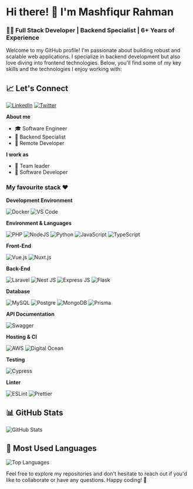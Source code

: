 # Hi there! 👋 I'm Mashfiqur Rahman

### 👨‍💻 Full Stack Developer | Backend Specialist | 6+ Years of Experience

Welcome to my GitHub profile! I'm passionate about building robust and scalable web applications. I specialize in backend development but also love diving into frontend technologies. Below, you'll find some of my key skills and the technologies I enjoy working with:

## 📈 Let's Connect

[![LinkedIn](https://img.shields.io/badge/LinkedIn-0077B5?style=for-the-badge&logo=linkedin&logoColor=white)](https://www.linkedin.com/in/md-mashfiqur-rahman-b4b0a2bb) [![Twitter](https://img.shields.io/badge/Twitter-1DA1F2?style=for-the-badge&logo=twitter&logoColor=white)](https://twitter.com/mashfiqurf)

**About me**

- 🎓 Software Engineer
- 👷 Backend Specialist
- 🚀 Remote Developer

**I work as**

- 🎒 Team leader
- 👴 Software Developer

### My favourite stack ❤️

**Development Environment**

![Docker](https://img.shields.io/badge/Docker-2496ED?style=for-the-badge&logo=docker&logoColor=white)
![VS Code](https://img.shields.io/badge/VS%20Code-007ACC?style=for-the-badge&logo=visualstudiocode&logoColor=white)

**Environment & Languages**

![PHP](https://img.shields.io/badge/PHP-777BB4?style=for-the-badge&logo=php&logoColor=white)
![NodeJS](https://img.shields.io/badge/Node.js-339933?style=for-the-badge&logo=nodedotjs&logoColor=white) 
![Python](https://img.shields.io/badge/Python-3776AB?style=for-the-badge&logo=python&logoColor=white)
![JavaScript](https://img.shields.io/badge/JavaScript-323330?style=for-the-badge&logo=javascript&logoColor=F7DF1E) 
![TypeScript](https://img.shields.io/badge/TypeScript-007ACC?style=for-the-badge&logo=typescript&logoColor=white)

**Front-End**

![Vue.js](https://img.shields.io/badge/Vue.js-4FC08D?style=for-the-badge&logo=vue.js&logoColor=white)
![Nuxt.js](https://img.shields.io/badge/Nuxt.js-00C58E?style=for-the-badge&logo=nuxt.js&logoColor=white)

**Back-End**

![Laravel](https://img.shields.io/badge/Laravel-FF2D20?style=for-the-badge&logo=laravel&logoColor=white)
![Nest JS](https://img.shields.io/badge/Nest.js-E0234E?style=for-the-badge&logo=nestjs&logoColor=white)
![Express JS](https://img.shields.io/badge/Express.js-000000?style=for-the-badge&logo=express&logoColor=white)
![Flask](https://img.shields.io/badge/Flask-000000?style=for-the-badge&logo=flask&logoColor=white)

**Database**

![MySQL](https://img.shields.io/badge/MySQL-4479A1?style=for-the-badge&logo=mysql&logoColor=white)
![Postgre](https://img.shields.io/badge/PostgreSQL-316192?style=for-the-badge&logo=postgresql&logoColor=white)
![MongoDB](https://img.shields.io/badge/MongoDB-4EA94B?style=for-the-badge&logo=mongodb&logoColor=white)
![Prisma](https://img.shields.io/badge/Prisma-2D3748?style=for-the-badge&logo=prisma&logoColor=white)

**API Documentation**

![Swagger](https://img.shields.io/badge/Swagger-85EA2D?style=for-the-badge&logo=Swagger&logoColor=white)

**Hosting & CI**

![AWS](https://img.shields.io/badge/Amazon_AWS-FF9900?style=for-the-badge&logo=amazonaws&logoColor=white)
![Digital Ocean](https://img.shields.io/badge/Digital%20Ocean-0080FF?style=for-the-badge&logo=digitalocean&logoColor=white)

**Testing**

![Cypress](https://img.shields.io/badge/Cypress-17202C?style=for-the-badge&logo=cypress&logoColor=white)

**Linter**

![ESLint](https://img.shields.io/badge/eslint-3A33D1?style=for-the-badge&logo=eslint&logoColor=white) ![Prettier](https://img.shields.io/badge/prettier-1A2C34?style=for-the-badge&logo=prettier&logoColor=F7BA3E)

## 📊 GitHub Stats
![GitHub Stats](https://github-readme-stats.vercel.app/api?username=Mashfiqur&show_icons=true&theme=dark)

## 🌟 Most Used Languages
![Top Languages](https://github-readme-stats.vercel.app/api/top-langs/?username=Mashfiqur&layout=compact&theme=dark)


Feel free to explore my repositories and don't hesitate to reach out if you'd like to collaborate or have any questions. Happy coding! 🚀
